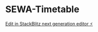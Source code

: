 # SEWA-Timetable

[Edit in StackBlitz next generation editor ⚡️](https://stackblitz.com/~/github.com/Slavik2475/SEWA-Timetable)